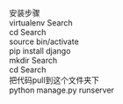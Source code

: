 安装步骤<br>
virtualenv Search<br>
cd Search<br>
source bin/activate<br>
pip install django<br>
mkdir Search<br>
cd Search<br>
把代码pull到这个文件夹下<br>
python manage.py runserver<br>

